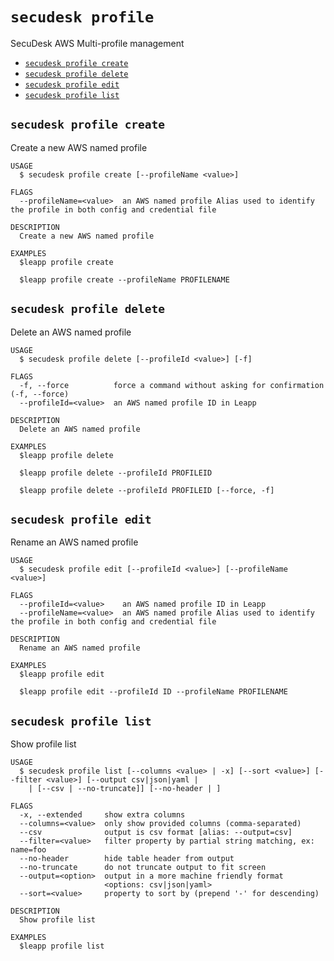 `secudesk profile`
==================

SecuDesk AWS Multi-profile management

* [`secudesk profile create`](#secudesk-profile-create)
* [`secudesk profile delete`](#secudesk-profile-delete)
* [`secudesk profile edit`](#secudesk-profile-edit)
* [`secudesk profile list`](#secudesk-profile-list)

## `secudesk profile create`

Create a new AWS named profile

```
USAGE
  $ secudesk profile create [--profileName <value>]

FLAGS
  --profileName=<value>  an AWS named profile Alias used to identify the profile in both config and credential file

DESCRIPTION
  Create a new AWS named profile

EXAMPLES
  $leapp profile create

  $leapp profile create --profileName PROFILENAME
```

## `secudesk profile delete`

Delete an AWS named profile

```
USAGE
  $ secudesk profile delete [--profileId <value>] [-f]

FLAGS
  -f, --force          force a command without asking for confirmation (-f, --force)
  --profileId=<value>  an AWS named profile ID in Leapp

DESCRIPTION
  Delete an AWS named profile

EXAMPLES
  $leapp profile delete

  $leapp profile delete --profileId PROFILEID

  $leapp profile delete --profileId PROFILEID [--force, -f]
```

## `secudesk profile edit`

Rename an AWS named profile

```
USAGE
  $ secudesk profile edit [--profileId <value>] [--profileName <value>]

FLAGS
  --profileId=<value>    an AWS named profile ID in Leapp
  --profileName=<value>  an AWS named profile Alias used to identify the profile in both config and credential file

DESCRIPTION
  Rename an AWS named profile

EXAMPLES
  $leapp profile edit

  $leapp profile edit --profileId ID --profileName PROFILENAME
```

## `secudesk profile list`

Show profile list

```
USAGE
  $ secudesk profile list [--columns <value> | -x] [--sort <value>] [--filter <value>] [--output csv|json|yaml | 
    | [--csv | --no-truncate]] [--no-header | ]

FLAGS
  -x, --extended     show extra columns
  --columns=<value>  only show provided columns (comma-separated)
  --csv              output is csv format [alias: --output=csv]
  --filter=<value>   filter property by partial string matching, ex: name=foo
  --no-header        hide table header from output
  --no-truncate      do not truncate output to fit screen
  --output=<option>  output in a more machine friendly format
                     <options: csv|json|yaml>
  --sort=<value>     property to sort by (prepend '-' for descending)

DESCRIPTION
  Show profile list

EXAMPLES
  $leapp profile list
```
